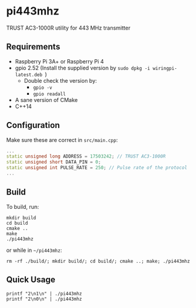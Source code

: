# pi443mhz

TRUST AC3-1000R utility for 443 MHz transmitter 

## Requirements

- Raspberry Pi 3A+ or Raspberry Pi 4
- gpio 2.52 (Install the supplied version by `sudo dpkg -i wiringpi-latest.deb `)
  - Double check the version by:
     - `gpio -v`
     - `gpio readall`
- A sane version of CMake
- C++14
     
## Configuration

Make sure these are correct in `src/main.cpp`:

```cpp
...
static unsigned long ADDRESS = 17503242; // TRUST AC3-1000R
static unsigned short DATA_PIN = 0;
static unsigned int PULSE_RATE = 250; // Pulse rate of the protocol
...
```


## Build

To build, run:

```
mkdir build
cd build
cmake ..
make
./pi443mhz
```
or while in `~/pi443mhz`:

```
rm -rf ./build/; mkdir build/; cd build/; cmake ..; make; ./pi443mhz
```

## Quick Usage

```
printf "2\n1\n" | ./pi443mhz
printf "2\n0\n" | ./pi443mhz
```
